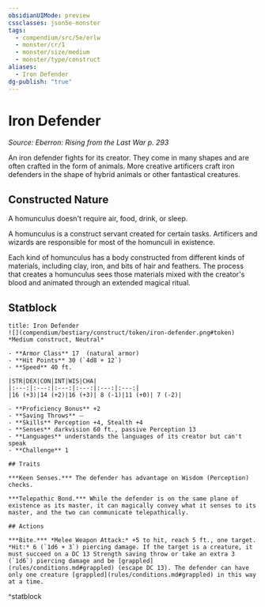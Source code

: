```yaml
---
obsidianUIMode: preview
cssclasses: json5e-monster
tags:
  - compendium/src/5e/erlw
  - monster/cr/1
  - monster/size/medium
  - monster/type/construct
aliases:
  - Iron Defender
dg-publish: "true"
---
```

# Iron Defender
*Source: Eberron: Rising from the Last War p. 293*  

An iron defender fights for its creator. They come in many shapes and are often crafted in the form of animals. More creative artificers craft iron defenders in the shape of hybrid animals or other fantastical creatures.

## Constructed Nature

A homunculus doesn't require air, food, drink, or sleep.

A homunculus is a construct servant created for certain tasks. Artificers and wizards are responsible for most of the homunculi in existence.

Each kind of homunculus has a body constructed from different kinds of materials, including clay, iron, and bits of hair and feathers. The process that creates a homunculus sees those materials mixed with the creator's blood and animated through an extended magical ritual.

## Statblock

```ad-statblock
title: Iron Defender
![](compendium/bestiary/construct/token/iron-defender.png#token)
*Medium construct, Neutral*

- **Armor Class** 17  (natural armor)
- **Hit Points** 30 (`4d8 + 12`)
- **Speed** 40 ft.

|STR|DEX|CON|INT|WIS|CHA|
|:---:|:---:|:---:|:---:|:---:|:---:|
|16 (+3)|14 (+2)|16 (+3)| 8 (-1)|11 (+0)| 7 (-2)|

- **Proficiency Bonus** +2
- **Saving Throws** ⏤
- **Skills** Perception +4, Stealth +4
- **Senses** darkvision 60 ft., passive Perception 13
- **Languages** understands the languages of its creator but can't speak
- **Challenge** 1

## Traits

***Keen Senses.*** The defender has advantage on Wisdom (Perception) checks.

***Telepathic Bond.*** While the defender is on the same plane of existence as its master, it can magically convey what it senses to its master, and the two can communicate telepathically.

## Actions

***Bite.*** *Melee Weapon Attack:* +5 to hit, reach 5 ft., one target. *Hit:* 6 (`1d6 + 3`) piercing damage. If the target is a creature, it must succeed on a DC 13 Strength saving throw or take an extra 3 (`1d6`) piercing damage and be [grappled](rules/conditions.md#grappled) (escape DC 13). The defender can have only one creature [grappled](rules/conditions.md#grappled) in this way at a time.
```
^statblock